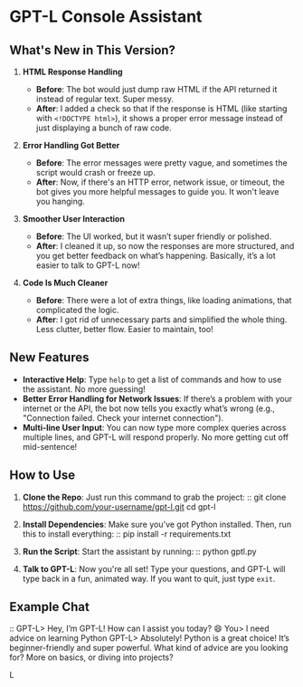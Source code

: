 GPT-L Console Assistant
=======================

What's New in This Version?
---------------------------

1. **HTML Response Handling**
   - **Before**: The bot would just dump raw HTML if the API returned it instead of regular text. Super messy.
   - **After**: I added a check so that if the response is HTML (like starting with `<!DOCTYPE html>`), it shows a proper error message instead of just displaying a bunch of raw code.

2. **Error Handling Got Better**
   - **Before**: The error messages were pretty vague, and sometimes the script would crash or freeze up.
   - **After**: Now, if there's an HTTP error, network issue, or timeout, the bot gives you more helpful messages to guide you. It won't leave you hanging.

3. **Smoother User Interaction**
   - **Before**: The UI worked, but it wasn’t super friendly or polished.
   - **After**: I cleaned it up, so now the responses are more structured, and you get better feedback on what’s happening. Basically, it’s a lot easier to talk to GPT-L now!

4. **Code Is Much Cleaner**
   - **Before**: There were a lot of extra things, like loading animations, that complicated the logic.
   - **After**: I got rid of unnecessary parts and simplified the whole thing. Less clutter, better flow. Easier to maintain, too!

New Features
------------

- **Interactive Help**: Type `help` to get a list of commands and how to use the assistant. No more guessing!
- **Better Error Handling for Network Issues**: If there’s a problem with your internet or the API, the bot now tells you exactly what’s wrong (e.g., "Connection failed. Check your internet connection").
- **Multi-line User Input**: You can now type more complex queries across multiple lines, and GPT-L will respond properly. No more getting cut off mid-sentence!

How to Use
-----------

1. **Clone the Repo**:
Just run this command to grab the project:
   ::
git clone https://github.com/your-username/gpt-l.git
   cd gpt-l

2. **Install Dependencies**:
Make sure you've got Python installed. Then, run this to install everything:
   ::
pip install -r requirements.txt

3. **Run the Script**:
   Start the assistant by running:
   ::
python gptl.py

4. **Talk to GPT-L**:
Now you're all set! Type your questions, and GPT-L will type back in a fun, animated way. If you want to quit, just type `exit`.

Example Chat
-------------

::
   GPT-L> Hey, I’m GPT-L! How can I assist you today? 😄
   You> I need advice on learning Python
   GPT-L> Absolutely! Python is a great choice! It’s beginner-friendly and super powerful. What kind of advice are you looking for? More on basics, or diving into projects?

L
